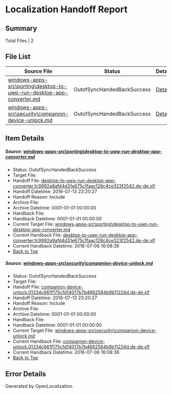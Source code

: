 # <a name='report-top'></a> Localization Handoff Report

## Summary
 Total Files | 2

## File List
 Source File | Status | Details 
 ----------- | ------ | ------- 
 [windows-apps-src\porting\desktop-to-uwp-run-desktop-app-converter.md](https://github.com/Microsoft/windows-apps/blob/d16c19f27e2f350dd5859ac131da2d0c3bde2576/windows-apps-src/porting/desktop-to-uwp-run-desktop-app-converter.md) | OutofSyncHandedBackSuccess | [Details](#cefe5b9606f1cedbab8ae38905f6137fc4da02cd3490)
 [windows-apps-src\security\companion-device-unlock.md](https://github.com/Microsoft/windows-apps/blob/703d2fa52d829d0cbd2aa6b13402b8bf54e0476c/windows-apps-src/security/companion-device-unlock.md) | OutofSyncHandedBackSuccess | [Details](#864973a80cf2e5ce685135e15ae70fa339026d9b3715)

## Item Details
##### <a name='cefe5b9606f1cedbab8ae38905f6137fc4da02cd3490'></a> Source: [windows-apps-src\porting\desktop-to-uwp-run-desktop-app-converter.md](https://github.com/Microsoft/windows-apps/blob/d16c19f27e2f350dd5859ac131da2d0c3bde2576/windows-apps-src/porting/desktop-to-uwp-run-desktop-app-converter.md)
* Status: OutofSyncHandedBackSuccess
* Target File: 
* Handoff File: [desktop-to-uwp-run-desktop-app-converter.fc9992a9afd4d31e675c1faac128c4ce323f2542.de-de.xlf](https://github.com/Microsoft/WDG.handoff/blob/50212a473010f9edecf76c8119d3ac0da1f95a29/ol-handoff/Microsoft/windows-apps.de-de/master/desktop-to-uwp-run-desktop-app-converter.fc9992a9afd4d31e675c1faac128c4ce323f2542.de-de.xlf)
* Handoff Datetime: 2016-07-13 23:20:27
* Handoff Reason: Include
* Archive File: 
* Archive Datetime: 0001-01-01 00:00:00
* Handback File: 
* Handback Datetime: 0001-01-01 00:00:00
* Current Target File: [windows-apps-src\porting\desktop-to-uwp-run-desktop-app-converter.md](https://github.com/Microsoft/windows-apps.de-de/blob/7a3dc4d5efb7b5518f9623c0a3ebf46436d26e72/windows-apps-src/porting/desktop-to-uwp-run-desktop-app-converter.md)
* Current Handback File: [desktop-to-uwp-run-desktop-app-converter.fc9992a9afd4d31e675c1faac128c4ce323f2542.de-de.xlf](https://github.com/Microsoft/WDG.handback/blob/b6880abfd65d38457dda3929c963d918f070774a/ol-handback/Microsoft/windows-apps.de-de/master/desktop-to-uwp-run-desktop-app-converter.fc9992a9afd4d31e675c1faac128c4ce323f2542.de-de.xlf)
* Current Handback Datetime: 2016-07-06 16:08:36
* [Back to Top](#report-top)

##### <a name='864973a80cf2e5ce685135e15ae70fa339026d9b3715'></a> Source: [windows-apps-src\security\companion-device-unlock.md](https://github.com/Microsoft/windows-apps/blob/703d2fa52d829d0cbd2aa6b13402b8bf54e0476c/windows-apps-src/security/companion-device-unlock.md)
* Status: OutofSyncHandedBackSuccess
* Target File: 
* Handoff File: [companion-device-unlock.01334c661f175cfd14017b7b4662584b9b11224d.de-de.xlf](https://github.com/Microsoft/WDG.handoff/blob/50212a473010f9edecf76c8119d3ac0da1f95a29/ol-handoff/Microsoft/windows-apps.de-de/master/companion-device-unlock.01334c661f175cfd14017b7b4662584b9b11224d.de-de.xlf)
* Handoff Datetime: 2016-07-13 23:20:27
* Handoff Reason: Include
* Archive File: 
* Archive Datetime: 0001-01-01 00:00:00
* Handback File: 
* Handback Datetime: 0001-01-01 00:00:00
* Current Target File: [windows-apps-src\security\companion-device-unlock.md](https://github.com/Microsoft/windows-apps.de-de/blob/7a3dc4d5efb7b5518f9623c0a3ebf46436d26e72/windows-apps-src/security/companion-device-unlock.md)
* Current Handback File: [companion-device-unlock.01334c661f175cfd14017b7b4662584b9b11224d.de-de.xlf](https://github.com/Microsoft/WDG.handback/blob/b6880abfd65d38457dda3929c963d918f070774a/ol-handback/Microsoft/windows-apps.de-de/master/companion-device-unlock.01334c661f175cfd14017b7b4662584b9b11224d.de-de.xlf)
* Current Handback Datetime: 2016-07-06 16:08:36
* [Back to Top](#report-top)


## Error Details

Generated by OpenLocalization.
